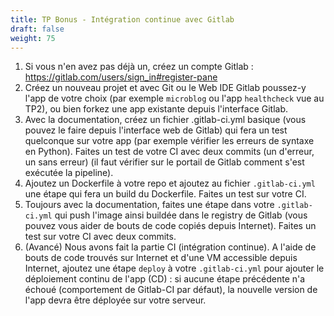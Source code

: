 ```yaml
---
title: TP Bonus - Intégration continue avec Gitlab
draft: false
weight: 75
---
```


1. Si vous n'en avez pas déjà un, créez un compte Gitlab : <https://gitlab.com/users/sign_in#register-pane>
2. Créez un nouveau projet et avec Git ou le Web IDE Gitlab poussez-y l'app de votre choix (par exemple `microblog` ou l'app `healthcheck` vue au TP2), ou bien forkez une app existante depuis l'interface Gitlab.
3. Avec la documentation, créez un fichier .gitlab-ci.yml basique (vous pouvez le faire depuis l'interface web de Gitlab) qui fera un test quelconque sur votre app (par exemple vérifier les erreurs de syntaxe en Python). Faites un test de votre CI avec deux commits (un d'erreur, un sans erreur) (il faut vérifier sur le portail de Gitlab comment s'est exécutée la pipeline).
4. Ajoutez un Dockerfile à votre repo et ajoutez au fichier `.gitlab-ci.yml` une étape qui fera un build du Dockerfile. Faites un test sur votre CI.
5. Toujours avec la documentation, faites une étape dans votre `.gitlab-ci.yml` qui push l'image ainsi buildée dans le registry de Gitlab (vous pouvez vous aider de bouts de code copiés depuis Internet). Faites un test sur votre CI avec deux commits.
6. (Avancé) Nous avons fait la partie CI (intégration continue). A l'aide de bouts de code trouvés sur Internet et d'une VM accessible depuis Internet, ajoutez une étape `deploy` à votre `.gitlab-ci.yml` pour ajouter le déploiement continu de l'app (CD) : si aucune étape précédente n'a échoué (comportement de Gitlab-CI par défaut), la nouvelle version de l'app devra être déployée sur votre serveur.
